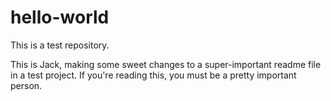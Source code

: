 # hello-world
This is a test repository.

This is Jack, making some sweet changes to a super-important readme file in a test project. If you're reading this, you must be a pretty important person.
